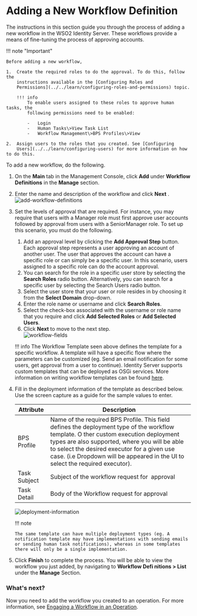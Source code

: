 # Adding a New Workflow Definition

The instructions in this section guide you through the process of adding
a new workflow in the WSO2 Identity Server. These workflows provide a
means of fine-tuning the process of approving accounts.

!!! note "Important"

    Before adding a new workflow,
    
    1.  Create the required roles to do the approval. To do this, follow the
        instructions available in the [Configuring Roles and
        Permissions](../../learn/configuring-roles-and-permissions) topic.

        !!! info 
            To enable users assigned to these roles to approve human tasks, the
            following permissions need to be enabled:
        
            -   Login
            -   Human Tasks\>View Task List
            -   Workflow Management\>BPS Profiles\>View
    
    2.  Assign users to the roles that you created. See [Configuring
        Users](../../learn/configuring-users) for more information on how to do this.
    

To add a new workflow, do the following.

1.  On the **Main** tab in the Management Console, click **Add** under
    **Workflow Definitions** in the **Manage** section.  
2.  Enter the name and description of the workflow and click **Next**
    .  
    ![add-workflow-definitions](../../assets/img/using-wso2-identity-server/add-workflow-definitions.png)
3.  Set the levels of approval that are required. For instance, you may
    require that users with a Manager role must first approve user
    accounts followed by approval from users with a SeniorManager role.
    To set up this scenario, you must do the following.

    1.  Add an approval level by clicking the **Add Approval Step**
        button. Each approval step represents a user approving an
        account of another user. The user that approves the account can
        have a specific role or can simply be a specific user. In this
        scenario, users assigned to a specific role can do the account
        approval.
    2.  You can search for the role in a specific user store by
        selecting the **Search Roles** radio button. Alternatively, you
        can search for a specific user by selecting the Search Users
        radio button.
    3.  Select the user store that your user or role resides in by
        choosing it from the **Select Domain** drop-down.
    4.  Enter the role name or username and click **Search Roles**.
    5.  Select the check-box associated with the username or role name
        that you require and click **Add Selected Roles** or **Add
        Selected Users**.
    6.  Click **Next** to move to the next step.  
        ![workflow-fields](../../assets/img/using-wso2-identity-server/workflow-fields.png)

          
    !!! info 
        The Workflow Template seen above defines the template for a
        specific workflow. A template will have a specific flow where
        the parameters can be customized (eg. Send an email notification
        for some users, get approval from a user to continue). Identity
        Server supports custom templates that can be deployed as OSGi
        services. More information on writing workflow templates can be
        found [here](../../develop/writing-a-custom-workflow-template).

4.  Fill in the deployment information of the template as described
    below. Use the screen capture as a guide for the sample values to
    enter.

    | Attribute    | Description                                                                                                                                                                                                                                                                                                            |
    |--------------|------------------------------------------------------------------------------------------------------------------------------------------------------------------------------------------------------------------------------------------------------------------------------------------------------------------------|
    | BPS Profile  | Name of the required BPS Profile. This field defines the deployment type of the workflow template. O ther custom execution deployment types are also supported, where you will be able to select the desired executor for a given use case. (i.e Dropdown will be appeared in the UI to select the required executor). |
    | Task Subject | Subject of the workflow request for  approval                                                                                                                                                                                                                                                                          |
    | Task Detail  | Body of the Workflow request for approval                                                                                                                                                                                                                                                                              |

    ![deployment-information](../../assets/img/using-wso2-identity-server/deployment-information.png) 

    !!! note
    
        The same template can have multiple deployment types (eg. A
        notification template may have implementations with sending emails
        or sending human task notifications), whereas in some templates
        there will only be a single implementation.
    

5.  Click **Finish** to complete the process. You will be able to view
    the workflow you just added, by navigating to **Workflow Defi
    **nitions** \> List** under the **Manage** Section.

### What's next?

Now you need to add the workflow you created to an operation. For more
information, see [Engaging a Workflow in an
Operation](../../learn/engaging-a-workflow-in-an-operation).
